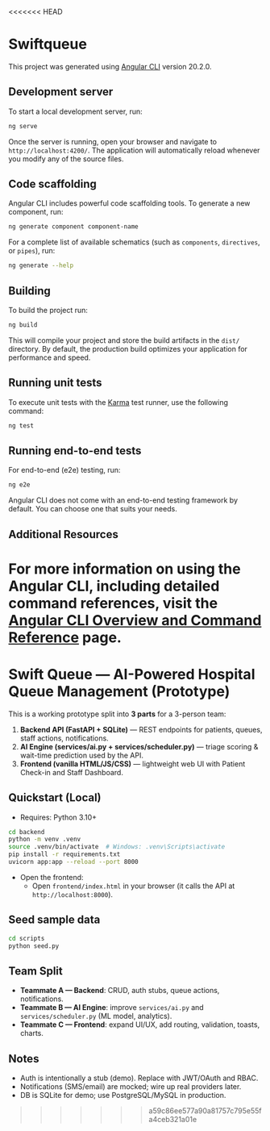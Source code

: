 <<<<<<< HEAD
# Swiftqueue

This project was generated using [Angular CLI](https://github.com/angular/angular-cli) version 20.2.0.

## Development server

To start a local development server, run:

```bash
ng serve
```

Once the server is running, open your browser and navigate to `http://localhost:4200/`. The application will automatically reload whenever you modify any of the source files.

## Code scaffolding

Angular CLI includes powerful code scaffolding tools. To generate a new component, run:

```bash
ng generate component component-name
```

For a complete list of available schematics (such as `components`, `directives`, or `pipes`), run:

```bash
ng generate --help
```

## Building

To build the project run:

```bash
ng build
```

This will compile your project and store the build artifacts in the `dist/` directory. By default, the production build optimizes your application for performance and speed.

## Running unit tests

To execute unit tests with the [Karma](https://karma-runner.github.io) test runner, use the following command:

```bash
ng test
```

## Running end-to-end tests

For end-to-end (e2e) testing, run:

```bash
ng e2e
```

Angular CLI does not come with an end-to-end testing framework by default. You can choose one that suits your needs.

## Additional Resources

For more information on using the Angular CLI, including detailed command references, visit the [Angular CLI Overview and Command Reference](https://angular.dev/tools/cli) page.
=======

# Swift Queue — AI-Powered Hospital Queue Management (Prototype)

This is a working prototype split into **3 parts** for a 3-person team:

1) **Backend API (FastAPI + SQLite)** — REST endpoints for patients, queues, staff actions, notifications.
2) **AI Engine (services/ai.py + services/scheduler.py)** — triage scoring & wait-time prediction used by the API.
3) **Frontend (vanilla HTML/JS/CSS)** — lightweight web UI with Patient Check-in and Staff Dashboard.

## Quickstart (Local)
- Requires: Python 3.10+
```bash
cd backend
python -m venv .venv
source .venv/bin/activate  # Windows: .venv\Scripts\activate
pip install -r requirements.txt
uvicorn app:app --reload --port 8000
```
- Open the frontend:
  - Open `frontend/index.html` in your browser (it calls the API at `http://localhost:8000`).

## Seed sample data
```bash
cd scripts
python seed.py
```

## Team Split
- **Teammate A — Backend**: CRUD, auth stubs, queue actions, notifications.
- **Teammate B — AI Engine**: improve `services/ai.py` and `services/scheduler.py` (ML model, analytics).
- **Teammate C — Frontend**: expand UI/UX, add routing, validation, toasts, charts.

## Notes
- Auth is intentionally a stub (demo). Replace with JWT/OAuth and RBAC.
- Notifications (SMS/email) are mocked; wire up real providers later.
- DB is SQLite for demo; use PostgreSQL/MySQL in production.
>>>>>>> a59c86ee577a90a81757c795e55fa4ceb321a01e
